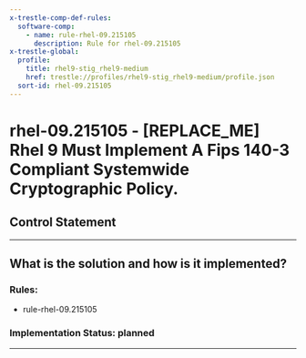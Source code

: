 ```yaml
---
x-trestle-comp-def-rules:
  software-comp:
    - name: rule-rhel-09.215105
      description: Rule for rhel-09.215105
x-trestle-global:
  profile:
    title: rhel9-stig_rhel9-medium
    href: trestle://profiles/rhel9-stig_rhel9-medium/profile.json
  sort-id: rhel-09.215105
---
```


# rhel-09.215105 - \[REPLACE_ME\] Rhel 9 Must Implement A Fips 140-3 Compliant Systemwide Cryptographic Policy.

## Control Statement

______________________________________________________________________

## What is the solution and how is it implemented?

<!-- For implementation status enter one of: implemented, partial, planned, alternative, not-applicable -->

<!-- Note that the list of rules under ### Rules: is read-only and changes will not be captured after assembly to JSON -->

<!-- Add control implementation description here for control: rhel-09.215105 -->

### Rules:

  - rule-rhel-09.215105

### Implementation Status: planned

______________________________________________________________________
